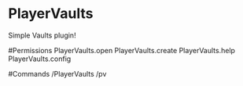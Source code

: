 # PlayerVaults
Simple Vaults plugin!





#Permissions
PlayerVaults.open
PlayerVaults.create
PlayerVaults.help
PlayerVaults.config

#Commands
/PlayerVaults 
/pv
